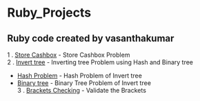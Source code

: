 # Ruby_Projects

## Ruby code created by vasanthakumar

1 . [Store Cashbox](https://github.com/vasanthakumar-a/Ruby_Projects/tree/master/Store_Cashbox/) - Store Cashbox Problem \
2 . [Invert tree](https://github.com/vasanthakumar-a/Ruby_Projects/tree/master/Invert_tree) - Inverting tree Problem using Hash and Binary tree
* [Hash Problem](https://github.com/vasanthakumar-a/Ruby_Projects/blob/master/Invert_tree/hash_manipulate.rb) - Hash Problem of Invert tree
* [Binary tree](https://github.com/vasanthakumar-a/Ruby_Projects/blob/master/Invert_tree/binary_tree_solution.rb) - Binary Tree Problem of Invert tree \
3 . [Brackets Checking](https://github.com/vasanthakumar-a/Ruby_Projects/tree/master/Brackets_matching) - Validate the Brackets
